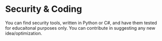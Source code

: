 # Security & Coding

You can find security tools, written in Python or C#, and have them tested for educaitonal purposes only.
You can contribute in suggesting any new idea/optimization.
